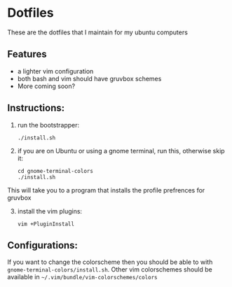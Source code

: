# Dotfiles
These are the dotfiles that I maintain for my ubuntu computers
## Features
* a lighter vim configuration
* both bash and vim should have gruvbox schemes
* More coming soon?
## Instructions:
1. run the bootstrapper:
	```
	./install.sh
	```
2. if you are on Ubuntu or using a gnome terminal, run this, otherwise skip it:
	```
	cd gnome-terminal-colors
	./install.sh
	```
This will take you to a program that installs the profile prefrences for gruvbox

3. install the vim plugins:
	```
	vim +PluginInstall
	```
## Configurations:
If you want to change the colorscheme then you should be able to with `gnome-terminal-colors/install.sh`. Other vim
colorschemes should be available in `~/.vim/bundle/vim-colorschemes/colors`
